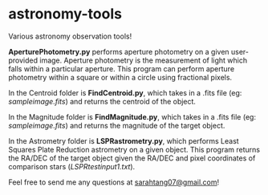# astronomy-tools

Various astronomy observation tools!

**AperturePhotometry.py** performs aperture photometry on a given user-provided image. Aperture photometry is the measurement of light which falls within a particular aperture. This program can perform aperture photometry within a square or within a circle using fractional pixels.

In the Centroid folder is **FindCentroid.py**, which takes in a .fits file (eg: *sampleimage.fits*) and returns the centroid of the object.

In the Magnitude folder is **FindMagnitude.py**, which takes in a .fits file (eg: *sampleimage.fits*) and returns the magnitude of the target object.

In the Astrometry folder is **LSPRastrometry.py**, which performs Least Squares Plate Reduction astrometry on a given object. This program returns the RA/DEC of the target object given the RA/DEC and pixel coordinates of comparison stars (*LSPRtestinput1.txt*).

Feel free to send me any questions at sarahtang07@gmail.com!
